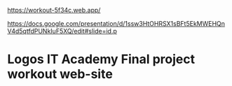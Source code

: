https://workout-5f34c.web.app/

https://docs.google.com/presentation/d/1ssw3HtOHRSX1sBFt5EkMWEHQnV4d5qtfdPUNkIuF5XQ/edit#slide=id.p

# Logos IT Academy Final project workout web-site
